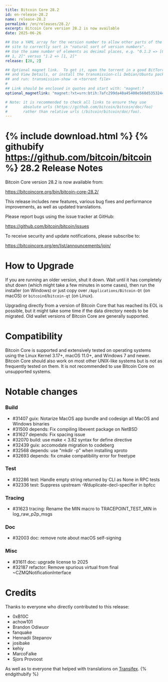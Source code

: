 ```yaml
---
title: Bitcoin Core 28.2
id: en-release-28.2
name: release-28.2
permalink: /en/releases/28.2/
excerpt: Bitcoin Core version 28.2 is now available
date: 2025-06-26

## Use a YAML array for the version number to allow other parts of the
## site to correctly sort in "natural sort of version numbers".
## Use the same number of elements as decimal places, e.g. "0.1.2 => [0,
## 1, 2]" versus "1.2 => [1, 2]"
release: [28, 2]

## Optional magnet link.  To get it, open the torrent in a good BitTorrent client
## and View Details, or install the transmission-cli Debian/Ubuntu package
## and run: transmission-show -m <torrent file>
#
## Link should be enclosed in quotes and start with: "magnet:?
optional_magnetlink: "magnet:?xt=urn:btih:7afc299da40a45400e560d535324c7147fc47a20&dn=bitcoin-core-28.2&tr=udp%3A%2F%2Ftracker.openbittorrent.com%3A80&tr=udp%3A%2F%2Ftracker.opentrackr.org%3A1337%2Fannounce&tr=udp%3A%2F%2Ftracker.coppersurfer.tk%3A6969%2Fannounce&tr=udp%3A%2F%2Ftracker.leechers-paradise.org%3A6969%2Fannounce&tr=udp%3A%2F%2Fexplodie.org%3A6969%2Fannounce&tr=udp%3A%2F%2Ftracker.torrent.eu.org%3A451%2Fannounce&tr=udp%3A%2F%2Ftracker.bitcoin.sprovoost.nl%3A6969&ws=http%3A%2F%2Fbitcoincore.org%2Fbin%2F"

# Note: it is recommended to check all links to ensure they use
#       absolute urls (https://github.com/bitcoin/bitcoin/doc/foo)
#       rather than relative urls (/bitcoin/bitcoin/doc/foo).
---
```

{% include download.html %}
{% githubify https://github.com/bitcoin/bitcoin %}
28.2 Release Notes
=====================

Bitcoin Core version 28.2 is now available from:

  <https://bitcoincore.org/bin/bitcoin-core-28.2/>

This release includes new features, various bug fixes and performance
improvements, as well as updated translations.

Please report bugs using the issue tracker at GitHub:

  <https://github.com/bitcoin/bitcoin/issues>

To receive security and update notifications, please subscribe to:

  <https://bitcoincore.org/en/list/announcements/join/>

How to Upgrade
==============

If you are running an older version, shut it down. Wait until it has completely
shut down (which might take a few minutes in some cases), then run the
installer (on Windows) or just copy over `/Applications/Bitcoin-Qt` (on macOS)
or `bitcoind`/`bitcoin-qt` (on Linux).

Upgrading directly from a version of Bitcoin Core that has reached its EOL is
possible, but it might take some time if the data directory needs to be migrated. Old
wallet versions of Bitcoin Core are generally supported.

Compatibility
==============

Bitcoin Core is supported and extensively tested on operating systems
using the Linux Kernel 3.17+, macOS 11.0+, and Windows 7 and newer. Bitcoin
Core should also work on most other UNIX-like systems but is not as
frequently tested on them. It is not recommended to use Bitcoin Core on
unsupported systems.

Notable changes
===============

### Build

- #31407 guix: Notarize MacOS app bundle and codesign all MacOS and Windows binaries
- #31500 depends: Fix compiling libevent package on NetBSD
- #31627 depends: Fix spacing issue
- #32070 build: use make < 3.82 syntax for define directive
- #32439 guix: accomodate migration to codeberg
- #32568 depends: use "mkdir -p" when installing xproto
- #32693 depends: fix cmake compatibility error for freetype

### Test

- #32286 test: Handle empty string returned by CLI as None in RPC tests
- #32336 test: Suppress upstream -Wduplicate-decl-specifier in bpfcc

### Tracing

- #31623 tracing: Rename the MIN macro to TRACEPOINT_TEST_MIN in log_raw_p2p_msgs

### Doc

- #32003 doc: remove note about macOS self-signing

### Misc

- #31611 doc: upgrade license to 2025
- #32187 refactor: Remove spurious virtual from final ~CZMQNotificationInterface

Credits
=======

Thanks to everyone who directly contributed to this release:
- 0xB10C
- achow101
- Brandon Odiwuor
- fanquake
- Hennadii Stepanov
- josibake
- kehiy
- MarcoFalke
- Sjors Provoost

As well as to everyone that helped with translations on
[Transifex](https://www.transifex.com/bitcoin/bitcoin/).
{% endgithubify %}
